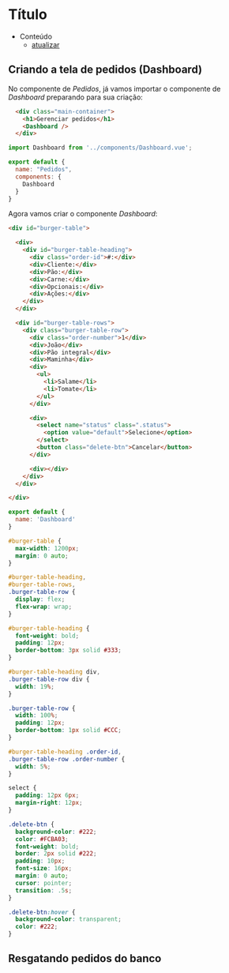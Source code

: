 # Título

- Conteúdo
  - [atualizar](atualizar)

## Criando a tela de pedidos (Dashboard)

No componente de *Pedidos*, já vamos importar o componente de *Dashboard* preparando para sua criação:

```html
  <div class="main-container">
    <h1>Gerenciar pedidos</h1>
    <Dashboard />
  </div>
```

```javascript
import Dashboard from '../components/Dashboard.vue';

export default {
  name: "Pedidos",
  components: {
    Dashboard
  }
}
```

Agora vamos criar o componente *Dashboard*:

```html
<div id="burger-table">

  <div>
    <div id="burger-table-heading">
      <div class="order-id">#:</div>
      <div>Cliente:</div>
      <div>Pão:</div>
      <div>Carne:</div>
      <div>Opcionais:</div>
      <div>Ações:</div>
    </div>
  </div>

  <div id="burger-table-rows">
    <div class="burger-table-row">
      <div class="order-number">1</div>
      <div>João</div>
      <div>Pão integral</div>
      <div>Maminha</div>
      <div>
        <ul>
          <li>Salame</li>
          <li>Tomate</li>
        </ul>
      </div>

      <div>
        <select name="status" class=".status">
          <option value="default">Selecione</option>
        </select>
        <button class="delete-btn">Cancelar</button>
      </div>

      <div></div>
    </div>
  </div>

</div>
```

```javascript
export default {
  name: 'Dashboard'
}
```

```css
#burger-table {
  max-width: 1200px;
  margin: 0 auto;
}

#burger-table-heading,
#burger-table-rows,
.burger-table-row {
  display: flex;
  flex-wrap: wrap;
}

#burger-table-heading {
  font-weight: bold;
  padding: 12px;
  border-bottom: 3px solid #333;
}

#burger-table-heading div,
.burger-table-row div {
  width: 19%;
}

.burger-table-row {
  width: 100%;
  padding: 12px;
  border-bottom: 1px solid #CCC;
}

#burger-table-heading .order-id,
.burger-table-row .order-number {
  width: 5%;
}

select {
  padding: 12px 6px;
  margin-right: 12px;
}

.delete-btn {
  background-color: #222;
  color: #FCBA03;
  font-weight: bold;
  border: 2px solid #222;
  padding: 10px;
  font-size: 16px;
  margin: 0 auto;
  cursor: pointer;
  transition: .5s;
}

.delete-btn:hover {
  background-color: transparent;
  color: #222;
}
```

## Resgatando pedidos do banco

